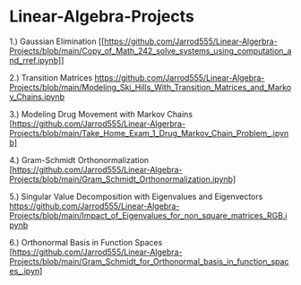 # Linear-Algebra-Projects

1.) Gaussian Elimination 
[[https://github.com/Jarrod555/Linear-Algerbra-Projects/blob/main/Copy_of_Math_242_solve_systems_using_computation_and_rref.ipynb]]

2.) Transition Matrices
https://github.com/Jarrod555/Linear-Algebra-Projects/blob/main/Modeling_Ski_Hills_With_Transition_Matrices_and_Markov_Chains.ipynb

3.) Modeling Drug Movement with Markov Chains
[https://github.com/Jarrod555/Linear-Algerbra-Projects/blob/main/Take_Home_Exam_1_Drug_Markov_Chain_Problem_.ipynb]

4.) Gram-Schmidt Orthonormalization 
[https://github.com/Jarrod555/Linear-Algebra-Projects/blob/main/Gram_Schmidt_Orthonormalization.ipynb]

5.) Singular Value Decomposition with Eigenvalues and Eigenvectors 
https://github.com/Jarrod555/Linear-Algebra-Projects/blob/main/Impact_of_Eigenvalues_for_non_square_matrices_RGB.ipynb

6.) Orthonormal Basis in Function Spaces
[https://github.com/Jarrod555/Linear-Algebra-Projects/blob/main/Gram_Schmidt_for_Orthonormal_basis_in_function_spaces_.ipyn]
